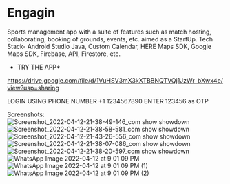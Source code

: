 # Engagin
Sports management app with a suite of features such as match hosting, collaborating, booking of grounds, events, etc. aimed as a StartUp. Tech Stack- Android Studio Java, Custom Calendar, HERE Maps SDK, Google Maps SDK, Firebase, API, Firestore, etc.

* TRY THE APP*

https://drive.google.com/file/d/1VuHSV3mX3kXTBBNQTVQj1JzWr_bXwx4e/view?usp=sharing

LOGIN USING PHONE NUMBER  +1 1234567890
ENTER 123456 as OTP


Screenshots:
![Screenshot_2022-04-12-21-38-49-146_com show showdown](https://user-images.githubusercontent.com/76583677/163007403-bb1f3f39-7a76-45bc-bae4-fa729f94afaa.jpg)
![Screenshot_2022-04-12-21-38-58-581_com show showdown](https://user-images.githubusercontent.com/76583677/163007412-f54f9d7f-1e5a-46e1-a0a9-a1b9df62efd7.jpg)
![Screenshot_2022-04-12-21-43-26-556_com show showdown](https://user-images.githubusercontent.com/76583677/163007416-769a55f3-254a-44ad-8eb3-27870ea85d9d.jpg)
![Screenshot_2022-04-12-21-38-07-086_com show showdown](https://user-images.githubusercontent.com/76583677/163007418-7379a855-340d-403c-9757-579ceee1a3a2.jpg)
![Screenshot_2022-04-12-21-38-20-597_com show showdown](https://user-images.githubusercontent.com/76583677/163007421-aa70119f-7995-40a7-9da3-57b3c4fc8da1.jpg)
![WhatsApp Image 2022-04-12 at 9 01 09 PM](https://user-images.githubusercontent.com/76583677/163007515-653513bf-f245-465d-a75d-78ed702bc686.jpeg)
![WhatsApp Image 2022-04-12 at 9 01 09 PM (1)](https://user-images.githubusercontent.com/76583677/163007523-8852f939-1557-4a9f-bbdb-6760ad54da51.jpeg)
![WhatsApp Image 2022-04-12 at 9 01 09 PM (2)](https://user-images.githubusercontent.com/76583677/163007530-588b1468-bd65-48a7-abc7-022623d7c4f8.jpeg)
